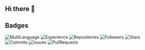 ## Hi there 👋

## Badges
![MultiLanguage](https://img.shields.io/badge/MultiLanguage-Rainbow%20Lang%20User-9cf)
![Experience](https://img.shields.io/badge/Experience-Expert%20Dev-30pt)
![Repositories](https://img.shields.io/badge/Repositories-Hyper%20Repo%20Creator-32pt)
![Followers](https://img.shields.io/badge/Followers-Dynamic%20User-24pt)
![Stars](https://img.shields.io/badge/Stars-Middle%20Star-25pt)
![Commits](https://img.shields.io/badge/Commits-Middle%20Committer-42pt)
![Issues](https://img.shields.io/badge/Issues-First%20Issue-2pt)
![PullRequests](https://img.shields.io/badge/PullRequests-First%20Pull-1pt)

<!--
**BaranYucecengiz/BaranYucecengiz** is a ✨ _special_ ✨ repository because its `README.md` (this file) appears on your GitHub profile.

Here are some ideas to get you started:

- 🔭 I’m currently working on ...
- 🌱 I’m currently learning ...
- 👯 I’m looking to collaborate on ...
- 🤔 I’m looking for help with ...
- 💬 Ask me about ...
- 📫 How to reach me: ...
- 😄 Pronouns: ...
- ⚡ Fun fact: ...
-->
